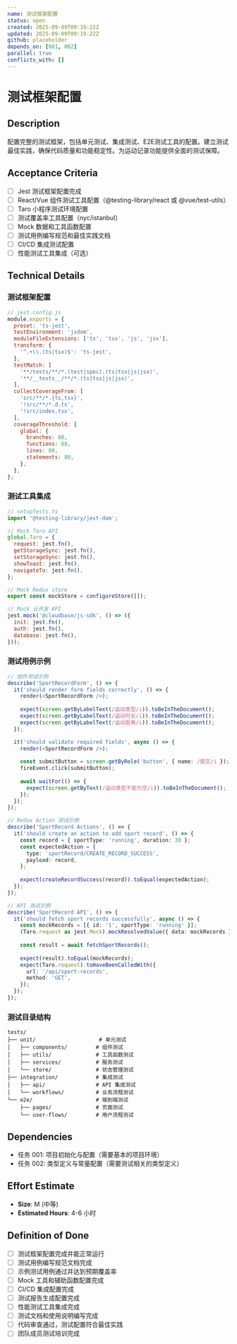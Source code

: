 ```yaml
---
name: 测试框架配置
status: open
created: 2025-09-09T09:19:22Z
updated: 2025-09-09T09:19:22Z
github: placeholder
depends_on: [001, 002]
parallel: true
conflicts_with: []
---
```


# 测试框架配置

## Description
配置完整的测试框架，包括单元测试、集成测试、E2E测试工具的配置。建立测试最佳实践，确保代码质量和功能稳定性。为运动记录功能提供全面的测试保障。

## Acceptance Criteria
- [ ] Jest 测试框架配置完成
- [ ] React/Vue 组件测试工具配置（@testing-library/react 或 @vue/test-utils）
- [ ] Taro 小程序测试环境配置
- [ ] 测试覆盖率工具配置（nyc/istanbul）
- [ ] Mock 数据和工具函数配置
- [ ] 测试用例编写规范和最佳实践文档
- [ ] CI/CD 集成测试配置
- [ ] 性能测试工具集成（可选）

## Technical Details

### 测试框架配置
```javascript
// jest.config.js
module.exports = {
  preset: 'ts-jest',
  testEnvironment: 'jsdom',
  moduleFileExtensions: ['ts', 'tsx', 'js', 'jsx'],
  transform: {
    '^.+\\.(ts|tsx)$': 'ts-jest',
  },
  testMatch: [
    '**/tests/**/*.(test|spec).(ts|tsx|js|jsx)',
    '**/__tests__/**/*.(ts|tsx|js|jsx)',
  ],
  collectCoverageFrom: [
    'src/**/*.{ts,tsx}',
    '!src/**/*.d.ts',
    '!src/index.tsx',
  ],
  coverageThreshold: {
    global: {
      branches: 80,
      functions: 80,
      lines: 80,
      statements: 80,
    },
  },
};
```

### 测试工具集成
```javascript
// setupTests.ts
import '@testing-library/jest-dom';

// Mock Taro API
global.Taro = {
  request: jest.fn(),
  getStorageSync: jest.fn(),
  setStorageSync: jest.fn(),
  showToast: jest.fn(),
  navigateTo: jest.fn(),
};

// Mock Redux store
export const mockStore = configureStore([]);

// Mock 云开发 API
jest.mock('@cloudbase/js-sdk', () => ({
  init: jest.fn(),
  auth: jest.fn(),
  database: jest.fn(),
}));
```

### 测试用例示例
```typescript
// 组件测试示例
describe('SportRecordForm', () => {
  it('should render form fields correctly', () => {
    render(<SportRecordForm />);
    
    expect(screen.getByLabelText(/运动类型/i)).toBeInTheDocument();
    expect(screen.getByLabelText(/运动时长/i)).toBeInTheDocument();
    expect(screen.getByLabelText(/运动距离/i)).toBeInTheDocument();
  });

  it('should validate required fields', async () => {
    render(<SportRecordForm />);
    
    const submitButton = screen.getByRole('button', { name: /提交/i });
    fireEvent.click(submitButton);
    
    await waitFor(() => {
      expect(screen.getByText(/运动类型不能为空/i)).toBeInTheDocument();
    });
  });
});

// Redux Action 测试示例
describe('SportRecord Actions', () => {
  it('should create an action to add sport record', () => {
    const record = { sportType: 'running', duration: 30 };
    const expectedAction = {
      type: 'sportRecord/CREATE_RECORD_SUCCESS',
      payload: record,
    };
    
    expect(createRecordSuccess(record)).toEqual(expectedAction);
  });
});

// API 测试示例
describe('SportRecord API', () => {
  it('should fetch sport records successfully', async () => {
    const mockRecords = [{ id: '1', sportType: 'running' }];
    (Taro.request as jest.Mock).mockResolvedValue({ data: mockRecords });
    
    const result = await fetchSportRecords();
    
    expect(result).toEqual(mockRecords);
    expect(Taro.request).toHaveBeenCalledWith({
      url: '/api/sport-records',
      method: 'GET',
    });
  });
});
```

### 测试目录结构
```
tests/
├── unit/                    # 单元测试
│   ├── components/         # 组件测试
│   ├── utils/              # 工具函数测试
│   ├── services/           # 服务测试
│   └── store/              # 状态管理测试
├── integration/            # 集成测试
│   ├── api/                # API 集成测试
│   └── workflows/          # 业务流程测试
└── e2e/                    # 端到端测试
    ├── pages/              # 页面测试
    └── user-flows/         # 用户流程测试
```

## Dependencies
- 任务 001: 项目初始化与配置（需要基本的项目环境）
- 任务 002: 类型定义与常量配置（需要测试相关的类型定义）

## Effort Estimate
- **Size**: M (中等)
- **Estimated Hours**: 4-6 小时

## Definition of Done
- [ ] 测试框架配置完成并能正常运行
- [ ] 测试用例编写规范文档完成
- [ ] 示例测试用例通过并达到预期覆盖率
- [ ] Mock 工具和辅助函数配置完成
- [ ] CI/CD 集成配置完成
- [ ] 测试报告生成配置完成
- [ ] 性能测试工具集成完成
- [ ] 测试文档和使用说明编写完成
- [ ] 代码审查通过，测试配置符合最佳实践
- [ ] 团队成员测试培训完成